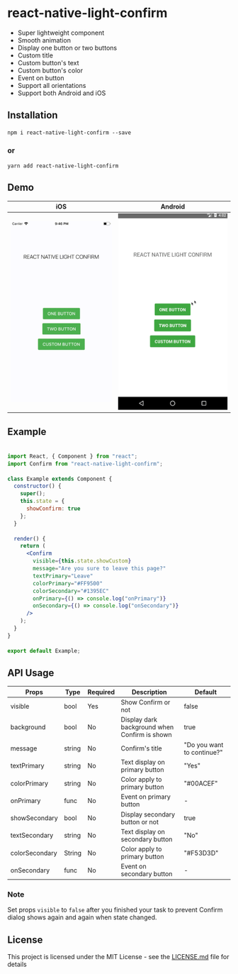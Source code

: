 # react-native-light-confirm

- Super lightweight component
- Smooth animation
- Display one button or two buttons
- Custom title
- Custom button's text
- Custom button's color
- Event on button
- Support all orientations
- Support both Android and iOS

## Installation

```
npm i react-native-light-confirm --save
```

### or

```
yarn add react-native-light-confirm
```

## Demo

|                                                      iOS                                                      |                                                    Android                                                    |
| :-----------------------------------------------------------------------------------------------------------: | :-----------------------------------------------------------------------------------------------------------: |
| ![](https://raw.githubusercontent.com/NYSamnang/stock-images/master/react-native-light-confirm/RNLCF-IOS.gif) | ![](https://raw.githubusercontent.com/NYSamnang/stock-images/master/react-native-light-confirm/RNLCF-AOS.gif) |

## Example

```jsx

import React, { Component } from "react";
import Confirm from "react-native-light-confirm";

class Example extends Component {
  constructor() {
    super();
    this.state = {
      showConfirm: true
    };
  }

  render() {
    return (
      <Confirm
        visible={this.state.showCustom}
        message="Are you sure to leave this page?"
        textPrimary="Leave"
        colorPrimary="#FF9500"
        colorSecondary="#1395EC"
        onPrimary={() => console.log("onPrimary")}
        onSecondary={() => console.log("onSecondary")}
      />
    );
  }
}

export default Example;

```

## API Usage

| Props          | Type   | Required | Description                                   | Default                    |
| -------------- | ------ | -------- | --------------------------------------------- | -------------------------- |
| visible        | bool   | Yes      | Show Confirm or not                           | false                      |
| background     | bool   | No       | Display dark background when Confirm is shown | true                       |
| message        | string | No       | Confirm's title                               | "Do you want to continue?" |
| textPrimary    | string | No       | Text display on primary button                | "Yes"                      |
| colorPrimary   | string | No       | Color apply to primary button                 | "#00ACEF"                  |
| onPrimary      | func   | No       | Event on primary button                       | -                          |
| showSecondary  | bool   | No       | Display secondary button or not               | true                       |
| textSecondary  | string | No       | Text display on secondary button              | "No"                       |
| colorSecondary | String | No       | Color apply to primary button                 | "#F53D3D"                  |
| onSecondary    | func   | No       | Event on secondary button                     | -                          |

### Note

Set props `visible` to `false` after you finished your task to prevent Confirm dialog shows again and again when state changed.

## License

This project is licensed under the MIT License - see the [LICENSE.md](https://github.com/NYSamnang/react-native-light-confirm/blob/master/LICENSE) file for details
